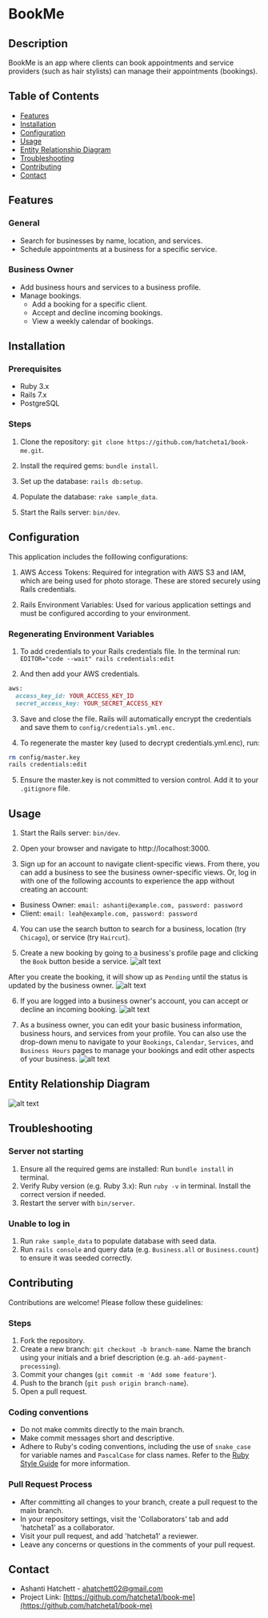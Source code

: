 # BookMe

## Description
BookMe is an app where clients can book appointments and service providers (such as hair stylists) can manage their appointments (bookings).

## Table of Contents
- [Features](#features)
- [Installation](#installation)
- [Configuration](#configuration)
- [Usage](#usage)
- [Entity Relationship Diagram](#entity-relationship-diagram)
- [Troubleshooting](#troubleshooting)
- [Contributing](#contributing)
- [Contact](#contact)

## Features
### General
- Search for businesses by name, location, and services.
- Schedule appointments at a business for a specific service.

### Business Owner
- Add business hours and services to a business profile.
- Manage bookings.
  - Add a booking for a specific client.
  - Accept and decline incoming bookings.
  - View a weekly calendar of bookings.

## Installation
### Prerequisites
- Ruby 3.x
- Rails 7.x
- PostgreSQL

### Steps
1. Clone the repository:
`git clone https://github.com/hatcheta1/book-me.git`.

2. Install the required gems:
`bundle install`.

3. Set up the database:
`rails db:setup`.

4. Populate the database:
`rake sample_data`.

5. Start the Rails server:
`bin/dev`.

## Configuration
This application includes the folllowing configurations:

1. AWS Access Tokens: Required for integration with AWS S3 and IAM, which are being used for photo storage. These are stored securely using Rails credentials.

2. Rails Environment Variables: Used for various application settings and must be configured according to your environment.

### Regenerating Environment Variables
1. To add credentials to your Rails credentials file. In the terminal run:
```EDITOR="code --wait" rails credentials:edit```

2. And then add your AWS credentials.
```ruby
aws:
  access_key_id: YOUR_ACCESS_KEY_ID
  secret_access_key: YOUR_SECRET_ACCESS_KEY
```

3. Save and close the file. Rails will automatically encrypt the credentials and save them to `config/credentials.yml.enc.`

4. To regenerate the master key (used to decrypt credentials.yml.enc), run:
```bash
rm config/master.key
rails credentials:edit
```

5. Ensure the master.key is not committed to version control. Add it to your `.gitignore` file.

## Usage
1. Start the Rails server:
`bin/dev`.

2. Open your browser and navigate to http://localhost:3000.

3. Sign up for an account to navigate client-specific views. From there, you can add a business to see the business owner-specific views. Or, log in with one of the following accounts to experience the app without creating an account: 

- Business Owner: `email: ashanti@example.com, password: password`
- Client: `email: leah@example.com, password: password`

4. You can use the search button to search for a business, location (try `Chicago`), or service (try `Haircut`).

5. Create a new booking by going to a business's profile page and clicking the `Book` button beside a service.
  ![alt text](booking_as_client.png)

  After you create the booking, it will show up as `Pending` until the status is updated by the business owner.
  ![alt text](pending_booking_screenshot.png)

6. If you are logged into a business owner's account, you can accept or decline an incoming booking.
  ![alt text](accept_and_decline.png)

7. As a business owner, you can edit your basic business information, business hours, and services from your profile. You can also use the drop-down menu to navigate to your `Bookings`, `Calendar`, `Services`, and `Business Hours` pages to manage your bookings and edit other aspects of your business.
  ![alt text](business_profile.png)

## Entity Relationship Diagram
![alt text](book_me_erd.png)

## Troubleshooting
### Server not starting
1. Ensure all the required gems are installed: Run `bundle install` in terminal.
2. Verify Ruby version (e.g. Ruby 3.x): Run `ruby -v` in terminal. Install the correct version if needed.
3. Restart the server with `bin/server`.

### Unable to log in
1. Run `rake sample_data` to populate database with seed data.
2. Run `rails console` and query data (e.g. `Business.all` or `Business.count`) to ensure it was seeded correctly.

## Contributing
Contributions are welcome! Please follow these guidelines:

### Steps
1. Fork the repository.
2. Create a new branch: `git checkout -b branch-name`.
Name the branch using your initials and a brief description (e.g. `ah-add-payment-processing`).
3. Commit your changes (`git commit -m 'Add some feature'`).
4. Push to the branch (`git push origin branch-name`).
5. Open a pull request.

### Coding conventions
- Do not make commits directly to the main branch.
- Make commit messages short and descriptive.
- Adhere to Ruby's coding conventions, including the use of `snake_case` for variable names and `PascalCase` for class names. Refer to the [Ruby Style Guide](https://rubystyle.guide/#underscores-in-numerics) for more information.

### Pull Request Process
- After committing all changes to your branch, create a pull request to the main branch.
- In your repository settings, visit the 'Collaborators' tab and add 'hatcheta1' as a collaborator.
- Visit your pull request, and add 'hatcheta1' a reviewer.
- Leave any concerns or questions in the comments of your pull request.

## Contact
- Ashanti Hatchett - [ahatchett02@gmail.com](mailto:ahatchett02@gmail.com)
- Project Link: [https://github.com/hatcheta1/book-me](https://github.com/hatcheta1/book-me)
